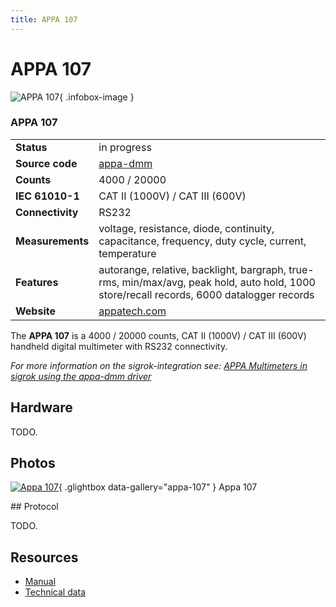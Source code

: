 ```yaml
---
title: APPA 107
---
```


# APPA 107

<div class="infobox" markdown>

![APPA 107](./img/Appa_107.jpg){ .infobox-image }

### APPA 107

| | |
|---|---|
| **Status** | in progress |
| **Source code** | [appa-dmm](https://github.com/OpenTraceLab/OpenTraceCapture/tree/main/src/hardware/appa-dmm) |
| **Counts** | 4000 / 20000 |
| **IEC 61010-1** | CAT II (1000V) / CAT III (600V) |
| **Connectivity** | RS232 |
| **Measurements** | voltage, resistance, diode, continuity, capacitance, frequency, duty cycle, current, temperature |
| **Features** | autorange, relative, backlight, bargraph, true-rms, min/max/avg, peak hold, auto hold, 1000 store/recall records, 6000 datalogger records |
| **Website** | [appatech.com](http://www.appatech.com/appa_product_spe.php?pdid=20051219042803105267) |

</div>

The **APPA 107** is a 4000 / 20000 counts, CAT II (1000V) / CAT III (600V) handheld digital multimeter with RS232 connectivity.

*For more information on the sigrok-integration see: [APPA Multimeters in sigrok using the appa-dmm driver](https://sigrok.org/wiki/APPA_Multimeters)*

## Hardware

TODO.

## Photos

<div class="photo-grid" markdown>

[![Appa 107](./img/Appa_107.jpg)](./img/Appa_107.png "Appa 107"){ .glightbox data-gallery="appa-107" }
<span class="caption">Appa 107</span>

</div>
## Protocol

TODO.

## Resources
- [Manual](http://www.appatech.com/upload/download/file11349831248683.pdf)
- [Technical data](http://www.appatech.com/upload/product/techdata113498164713325.pdf)

